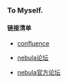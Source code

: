 ### To Myself.

#### 链接清单

- [confluence](https://confluence.nebula-graph.io/#all-updates)

- [nebula论坛](https://discuss.nebula-graph.com.cn/)

- [nebula官方论坛](https://nebula-graph.io/)

